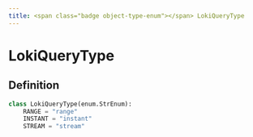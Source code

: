 ```yaml
---
title: <span class="badge object-type-enum"></span> LokiQueryType
---
```

# <span class="badge object-type-enum"></span> LokiQueryType

## Definition

```python
class LokiQueryType(enum.StrEnum):
    RANGE = "range"
    INSTANT = "instant"
    STREAM = "stream"
```

